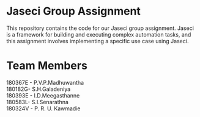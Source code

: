 # Jaseci Group Assignment
This repository contains the code for our Jaseci group assignment. Jaseci is a framework for building and executing complex automation tasks, and this assignment involves implementing a specific use case using Jaseci.


# Team Members
180367E - P.V.P.Madhuwantha <br>
180182G- S.H.Galadeniya <br>
180393E - I.D.Meegasthanne <br>
180583L- S.I.Senarathna <br>
180324V - P. R. U. Kawmadie <br>
